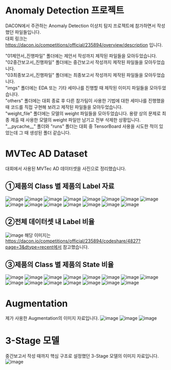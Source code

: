 # Anomaly Detection 프로젝트

DACON에서 주관하는 Anomaly Detection 이상치 탐지 프로젝트에 참가하면서 작성했던 파일들입니다. <br>
대회 링크는 https://dacon.io/competitions/official/235894/overview/description 입니다.

"01제안서_진행파일" 폴더에는 제안서 작성까지 제작된 파일들을 모아두었습니다. <br>
"02중간보고서_진행파일" 폴더에는 중간보고서 작성까지 제작된 파일들을 모아두었습니다. <br>
"03최종보고서_진행파일" 폴더에는 최종보고서 작성까지 제작된 파일들을 모아두었습니다. <br>
"imgs" 폴더에는 EDA 또는 기타 세미나를 진행할 때 제작된 이미지 파일들을 모아두었습니다. <br>
"others" 폴더에는 대회 종료 후 다른 참가팀이 사용한 기법에 대한 세미나를 진행했을 때 코드를 직접 구현해 보려고 제작된 파일들을 모아두었습니다. <br>
"weight_file" 폴더에는 모델의 weight 파일들을 모아두었습니다. 용량 상의 문제로 최종 제출 때 사용한 모델의 weight 파일만 남기고 전부 삭제한 상황입니다. <br>
"\_\_pycache__" 폴더와 "runs" 폴더는 대회 중 TensorBoard 사용을 시도한 적이 있었는데 그 때 생성된 폴더 같습니다. <br>

# MVTec AD Dataset

대회에서 사용된 MVTec AD 데이터셋을 사진으로 정리했습니다.

## ①제품의 Class 별 제품의 Label 자료
![image](https://user-images.githubusercontent.com/93433004/194214175-f6c5ab0d-e987-4841-a917-7c370460db89.png)
![image](https://user-images.githubusercontent.com/93433004/194214278-bc84e267-83bf-4e3d-a161-4482364373c4.png)
![image](https://user-images.githubusercontent.com/93433004/194214290-1339845a-a6e9-45a2-ae56-ad4498ce46a0.png)
![image](https://user-images.githubusercontent.com/93433004/194214334-b793a39d-ace3-48f9-82f1-ce817f6cb85e.png)
![image](https://user-images.githubusercontent.com/93433004/194214350-9d7ae5b7-69e0-4359-94ff-26eb722e74a2.png)
![image](https://user-images.githubusercontent.com/93433004/194214371-39b56aa6-5453-46ef-b91b-e69ca650b705.png)
![image](https://user-images.githubusercontent.com/93433004/194214384-fb86a57e-bfa2-498f-b0ab-47931e846b2c.png)
![image](https://user-images.githubusercontent.com/93433004/194214392-66730b40-8b2e-467b-8473-90abce92e17d.png)
![image](https://user-images.githubusercontent.com/93433004/194214401-5dc20bc1-671a-4be5-a59d-c718164ad7f2.png)
![image](https://user-images.githubusercontent.com/93433004/194214434-7a5b6c55-fb33-469b-9513-9e6e91cc4b35.png)
![image](https://user-images.githubusercontent.com/93433004/194214442-d4228c09-5d89-46d5-8afd-21659cc0b418.png)
![image](https://user-images.githubusercontent.com/93433004/194214452-1bf6687d-93ca-4b9b-aee7-87b4fe846df2.png)
![image](https://user-images.githubusercontent.com/93433004/194214462-2af88bea-d166-4c15-b0de-7e1ae91c5789.png)
![image](https://user-images.githubusercontent.com/93433004/194214522-1f93bde1-fb29-43eb-aafb-24a41a3cd51b.png)
![image](https://user-images.githubusercontent.com/93433004/194214534-2991c518-7d63-4907-a50c-95bae5b2160a.png)

## ②전체 데이터셋 내 Label 비율
![image](https://user-images.githubusercontent.com/93433004/194214949-48a64bf8-5e48-469a-b04e-dde75911a884.png)
해당 이미지는 https://dacon.io/competitions/official/235894/codeshare/4827?page=3&dtype=recent에서 참고했습니다.

## ③제품의 Class 별 제품의 State 비율
![image](https://user-images.githubusercontent.com/93433004/194214705-79512d52-b9b9-4dbe-9b8d-234861a803c2.png)
![image](https://user-images.githubusercontent.com/93433004/194214719-b3911d1c-1797-43a2-bbe9-3a65a2e068f2.png)
![image](https://user-images.githubusercontent.com/93433004/194214727-a118f35d-200b-413d-8215-db920e3fa5b6.png)
![image](https://user-images.githubusercontent.com/93433004/194214734-93577c94-3b70-4051-bf9b-f3993e804cdd.png)
![image](https://user-images.githubusercontent.com/93433004/194214739-1abf5dba-f6b5-499d-9ce0-3f7a2fb055dc.png)
![image](https://user-images.githubusercontent.com/93433004/194214748-81d94e32-5a85-4bd8-8573-42bb39d921de.png)
![image](https://user-images.githubusercontent.com/93433004/194214756-23396e0d-9485-4132-93a4-7ed59d236a37.png)
![image](https://user-images.githubusercontent.com/93433004/194214764-452a9243-7d67-479f-8b22-a1c00bebb3dd.png)
![image](https://user-images.githubusercontent.com/93433004/194214778-7b674d1d-ff20-496f-b2f2-9f64393c58f9.png)
![image](https://user-images.githubusercontent.com/93433004/194214787-75325fcb-d326-49aa-9453-e24d620b07e4.png)
![image](https://user-images.githubusercontent.com/93433004/194214793-1fad94c7-8101-4b78-bbde-f89dedd07ddd.png)
![image](https://user-images.githubusercontent.com/93433004/194214798-aca2228a-1a50-4f5c-9e5f-1f8eb2445883.png)
![image](https://user-images.githubusercontent.com/93433004/194214817-9cd324a6-a4c1-45b8-b85f-979b18cfb24c.png)
![image](https://user-images.githubusercontent.com/93433004/194214824-6ea38b45-6456-4df4-8991-65e20d47e570.png)
![image](https://user-images.githubusercontent.com/93433004/194214837-210d5f73-f7bb-403a-95cb-f783f3a9e5da.png)

# Augmentation
제가 사용한 Augmentation의 이미지 자료입니다.
![image](https://user-images.githubusercontent.com/93433004/194215138-4d868e65-80cf-4f38-a547-553e87dc9e39.png)
![image](https://user-images.githubusercontent.com/93433004/194215160-82bb2e63-8e4f-46e4-8809-7e50ac6d96f0.png)
![image](https://user-images.githubusercontent.com/93433004/194215183-ae8a7a95-5879-40af-934b-eb114fb017cd.png)

# 3-Stage 모델
중간보고서 작성 때까지 핵심 구조로 설정했던 3-Stage 모델의 이미지 자료입니다.
![image](https://user-images.githubusercontent.com/93433004/194215364-64a62ac4-def7-4945-9d5f-0b3181b3a382.png)
